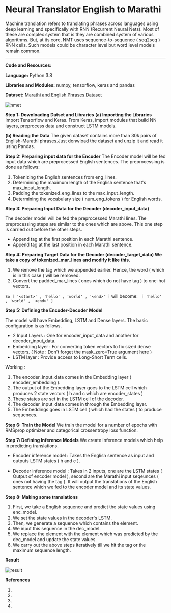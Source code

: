 # Neural Translator English to Marathi

Machine translation refers to translating phrases across languages using deep learning and specifically with RNN (Recurrent Neural Nets). Most of these are complex system that is they are combined system of various algorithms. But, at its core, NMT uses sequence-to-sequence ( seq2seq ) RNN cells. Such models could be character level but word level models remain common. 

-----

**Code and Resources:** 

**Language:** Python 3.8

**Libraries and Modules:** numpy, tensorflow, keras and pandas

**Dataset:** [Marathi and English Phrases Dataset](http://www.manythings.org/) 

![nmet](https://github.com/ShrishtiHore/Neural-Translator-English-to-Marathi/blob/main/nmt-model-fast.gif)

**Step 1: Downloading Datset and Libraries**
**(a) Importing the Libraries**
Import Tensorflow and Keras. From Keras, import modules that build NN layers, preprocess data and construct LSTM models.

**(b) Reading the Data**
The given dataset contains more than 30k pairs of English-Marathi phrases.Just donwload the dataset and unzip it and read it using Pandas.

**Step 2: Preparing input data for the Encoder**
The Encoder model will be fed input data which are preprocessed English sentences. The preprocessing is done as follows:

1.   Tokenizing the English sentences from eng_lines.
2.   Determining the maximum length of the English sentence that's max_input_length.
3.   Padding the tokenized_eng_lines to the max_input_length.
4.   Determining the vocabulary size ( num_eng_tokens ) for English words.

**Step 3: Preparing Input Data for the Decoder (decoder_input_data)**

The decoder model will be fed the preprocessed Marathi lines. The preprocessing steps are similar to the ones which are above. This one step is carried out before the other steps.

*  Append <START> tag at the first position in each Marathi sentence.
*  Append <END> tag at the last position in each Marathi sentence.

**Step 4: Preparing Target Data for the Decoder (decoder_target_data)
We take a copy of tokenized_mar_lines and modify it like this.**

1. We remove the <start> tag which we appended earlier. Hence, the word ( which is <start> in this case ) will be removed.
2. Convert the padded_mar_lines ( ones which do not have <start> tag ) to one-hot vectors.

`So [ '<start>' , 'hello' , 'world' , '<end>' ]`
will become:
` [ 'hello' , 'world' , '<end>' ]`

**Step 5: Defining the Encoder-Decoder Model**

The model will have Embedding, LSTM and Dense layers. The basic configuration is as follows.
*   2 Input Layers : One for encoder_input_data and another for decoder_input_data.
*   Embedding layer : For converting token vectors to fix sized dense vectors. ( Note :  Don't forget the mask_zero=True argument here )
*   LSTM layer : Provide access to Long-Short Term cells.

Working : 

1.   The encoder_input_data comes in the Embedding layer (  encoder_embedding ). 
2.   The output of the Embedding layer goes to the LSTM cell which produces 2 state vectors ( h and c which are encoder_states )
3.   These states are set in the LSTM cell of the decoder.
4.   The decoder_input_data comes in through the Embedding layer.
5.   The Embeddings goes in LSTM cell ( which had the states ) to produce sequences.

**Step 6: Train the Model**
We train the model for a number of epochs with RMSprop optimizer and categorical crossentropy loss function.

**Step 7: Defining Inference Models**
We create inference models which help in predicting translations.

* Encoder inference model : Takes the English sentence as input and outputs LSTM states ( h and c ).

* Decoder inference model : Takes in 2 inputs, one are the LSTM states ( Output of encoder model ), second are the Marathi input seqeunces ( ones not having the <start> tag ). It will output the translations of the English sentence which we fed to the encoder model and its state values.

**Step 8: Making some translations**
1.   First, we take a English sequence and predict the state values using enc_model.
2.   We set the state values in the decoder's LSTM.
3.   Then, we generate a sequence which contains the <start> element.
4.   We input this sequence in the dec_model.
5.   We replace the <start> element with the element which was predicted by the dec_model and update the state values.
6.   We carry out the above steps iteratively till we hit the <end> tag or the maximum sequence length.
  
**Result**

![result](https://github.com/ShrishtiHore/Neural-Translator-English-to-Marathi/blob/main/res.PNG)

**References**

1. 
2.
3.
4. 
